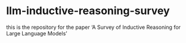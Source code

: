 # llm-inductive-reasoning-survey
this is the repository for the paper ‘A Survey of Inductive Reasoning for Large Language Models’
